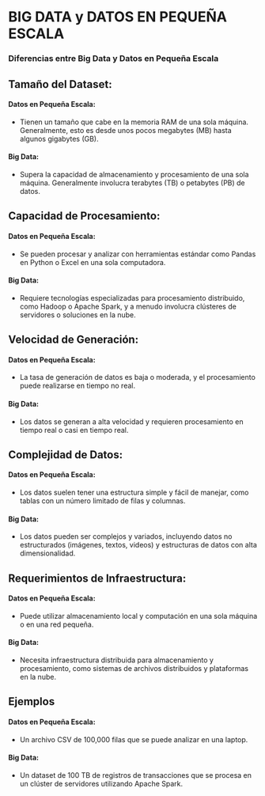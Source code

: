 # BIG DATA y DATOS EN PEQUEÑA ESCALA

### Diferencias entre Big Data y Datos en Pequeña Escala
## Tamaño del Dataset:

#### Datos en Pequeña Escala: 
- Tienen un tamaño que cabe en la memoria RAM de una sola máquina. Generalmente, esto es desde unos pocos megabytes (MB) hasta algunos gigabytes (GB).
#### Big Data: 
- Supera la capacidad de almacenamiento y procesamiento de una sola máquina. Generalmente involucra terabytes (TB) o petabytes (PB) de datos.

## Capacidad de Procesamiento:

#### Datos en Pequeña Escala: 
- Se pueden procesar y analizar con herramientas estándar como Pandas en Python o Excel en una sola computadora.
#### Big Data: 
- Requiere tecnologías especializadas para procesamiento distribuido, como Hadoop o Apache Spark, y a menudo involucra clústeres de servidores o soluciones en la nube.

## Velocidad de Generación:

#### Datos en Pequeña Escala: 
- La tasa de generación de datos es baja o moderada, y el procesamiento puede realizarse en tiempo no real.
#### Big Data: 
- Los datos se generan a alta velocidad y requieren procesamiento en tiempo real o casi en tiempo real.

## Complejidad de Datos:

#### Datos en Pequeña Escala: 
- Los datos suelen tener una estructura simple y fácil de manejar, como tablas con un número limitado de filas y columnas.
#### Big Data: 
- Los datos pueden ser complejos y variados, incluyendo datos no estructurados (imágenes, textos, videos) y estructuras de datos con alta dimensionalidad.

## Requerimientos de Infraestructura:

#### Datos en Pequeña Escala: 
- Puede utilizar almacenamiento local y computación en una sola máquina o en una red pequeña.
#### Big Data: 
- Necesita infraestructura distribuida para almacenamiento y procesamiento, como sistemas de archivos distribuidos y plataformas en la nube.

## Ejemplos
#### Datos en Pequeña Escala: 
- Un archivo CSV de 100,000 filas que se puede analizar en una laptop.
#### Big Data: 
-  Un dataset de 100 TB de registros de transacciones que se procesa en un clúster de servidores utilizando Apache Spark.
